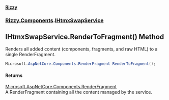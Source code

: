 #### [Rizzy](index 'index')
### [Rizzy.Components](Rizzy.Components 'Rizzy.Components').[IHtmxSwapService](Rizzy.Components.IHtmxSwapService 'Rizzy.Components.IHtmxSwapService')

## IHtmxSwapService.RenderToFragment() Method

Renders all added content (components, fragments, and raw HTML) to a single RenderFragment.

```csharp
Microsoft.AspNetCore.Components.RenderFragment RenderToFragment();
```

#### Returns
[Microsoft.AspNetCore.Components.RenderFragment](https://docs.microsoft.com/en-us/dotnet/api/Microsoft.AspNetCore.Components.RenderFragment 'Microsoft.AspNetCore.Components.RenderFragment')  
A RenderFragment containing all the content managed by the service.